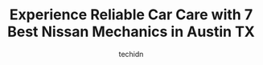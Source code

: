 ---
layout: ampstory
image: https://images.unsplash.com/photo-1625863929285-5e37a6b0df1c?ixlib=rb-4.0.3&ixid=MnwxMjA3fDB8MHxwaG90by1wYWdlfHx8fGVufDB8fHx8&auto=format&fit=crop&w=640&h=853&q=80
author: techidn
featured: false
description: Looking for reliable and skilled Nissan Mechanic in Austin TX, USA? Your search ends here with the 7 best Nissan Mechanic in town. With their expertise and commitment to delivering exception
title: Experience Reliable Car Care with 7 Best Nissan Mechanics in Austin TX
cover:
   title: Experience Reliable Car Care with 7 Best Nissan Mechanics in Austin TX
   subtitle: Rickpate
   background: https://images.unsplash.com/photo-1625863929285-5e37a6b0df1c?ixlib=rb-4.0.3&ixid=MnwxMjA3fDB8MHxwaG90by1wYWdlfHx8fGVufDB8fHx8&auto=format&fit=crop&w=640&h=853&q=80

pages: 
 - layout: thirds
   top: <h1>#1 Newmans Automotive</h1>
   bottom: "<p>Do not trust your car to this place. Horrible experience. I went here because I wanted to support a local, family business. Mistake. They had my Lexus for months trying t</p>"
   background: https://www.knot35.com/toplist/wp-content/uploads/2023/06/best-nissan-mechanic-1-in-austin-tx-1685834617.png
   backgroundblur: true
 - layout: thirds
   top: <h1>#2 Sun Auto Service</h1>
   bottom: "<p>405 W Slaughter Ln, Austin, TX 78748, United States</p>"
   background: https://www.knot35.com/toplist/wp-content/uploads/2023/06/best-nissan-mechanic-2-in-austin-tx-1685834618.jpeg
   cta:
      link: https://www.knot35.com/toplist/experience-reliable-car-care-with-7-best-nissan-mechanics-in-austin-tx/
      text: Experience Reliable Car Care with 7 Best Nissan Mechanics in Austin TX
 - layout: thirds
   top: <h1>#3 Juke Auto</h1>
   bottom: "<p>924 Shady Ln, Austin, TX 78702, United States</p>"
   background: https://www.knot35.com/toplist/wp-content/uploads/2023/06/best-nissan-mechanic-3-in-austin-tx-1685834619.jpeg
   cta:
      link: https://www.knot35.com/toplist/experience-reliable-car-care-with-7-best-nissan-mechanics-in-austin-tx/
      text: Experience Reliable Car Care with 7 Best Nissan Mechanics in Austin TX
 - layout: thirds
   top: <h1>#4 Leonards Automotive Service Center</h1>
   bottom: "<p>4401 S 1st St, Austin, TX 78745, United States</p>"
   background: https://images.unsplash.com/photo-1580610447943-1bfbef5efe07?ixlib=rb-4.0.3&ixid=MnwxMjA3fDB8MHxwaG90by1wYWdlfHx8fGVufDB8fHx8&auto=format&fit=crop&w=640&h=853&q=80
   cta:
      link: https://www.knot35.com/toplist/experience-reliable-car-care-with-7-best-nissan-mechanics-in-austin-tx/
      text: Experience Reliable Car Care with 7 Best Nissan Mechanics in Austin TX
 - layout: thirds
   top: <h1>#5 German Auto Center</h1>
   bottom: "<p>8215 Research Blvd, Austin, TX 78758, United States</p>"
   background: https://images.unsplash.com/photo-1602536052359-ef94c21c5948?ixlib=rb-4.0.3&ixid=MnwxMjA3fDB8MHxwaG90by1wYWdlfHx8fGVufDB8fHx8&auto=format&fit=crop&w=640&h=853&q=80
   cta:
      link: https://www.knot35.com/toplist/experience-reliable-car-care-with-7-best-nissan-mechanics-in-austin-tx/
      text: Experience Reliable Car Care with 7 Best Nissan Mechanics in Austin TX
 - layout: thirds
   top: <h1>#6 Town North Nissan Service Center</h1>
   bottom: "<p>9160A Research Blvd, Austin, TX 78758, United States</p>"
   background: https://images.unsplash.com/photo-1522441815192-d9f04eb0615c?ixlib=rb-4.0.3&ixid=MnwxMjA3fDB8MHxwaG90by1wYWdlfHx8fGVufDB8fHx8&auto=format&fit=crop&w=640&h=853&q=80
   cta:
      link: https://www.knot35.com/toplist/experience-reliable-car-care-with-7-best-nissan-mechanics-in-austin-tx/
      text: Experience Reliable Car Care with 7 Best Nissan Mechanics in Austin TX
 - layout: thirds
   top: <h1>#7 Automotive Services of Austin</h1>
   bottom: "<p>3235 E Martin Luther King Jr Blvd, Austin, TX 78721, United States</p>"
   background: https://images.unsplash.com/photo-1618556658017-fd9c732d1360?ixlib=rb-4.0.3&ixid=MnwxMjA3fDB8MHxwaG90by1wYWdlfHx8fGVufDB8fHx8&auto=format&fit=crop&w=640&h=853&q=80
   cta:
      link: https://www.knot35.com/toplist/experience-reliable-car-care-with-7-best-nissan-mechanics-in-austin-tx/
      text: Experience Reliable Car Care with 7 Best Nissan Mechanics in Austin TX
 - layout: thirds
   middle: Continue reading...
   background: https://images.unsplash.com/photo-1489648022186-8f49310909a0?ixlib=rb-4.0.3&ixid=MnwxMjA3fDB8MHxwaG90by1wYWdlfHx8fGVufDB8fHx8&auto=format&fit=crop&w=640&h=853&q=80
   cta:
      link: https://www.knot35.com/toplist/experience-reliable-car-care-with-7-best-nissan-mechanics-in-austin-tx/
      text: Experience Reliable Car Care with 7 Best Nissan Mechanics in Austin TX
      
---